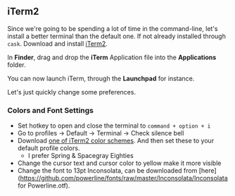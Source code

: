## iTerm2

Since we're going to be spending a lot of time in the command-line, let's install a better terminal than the default one. If not already installed through `cask`. Download and install [iTerm2](http://www.iterm2.com/).

In **Finder**, drag and drop the **iTerm** Application file into the **Applications** folder.

You can now launch iTerm, through the **Launchpad** for instance.

Let's just quickly change some preferences.

### Colors and Font Settings

* Set hotkey to open and close the terminal to `command + option + i`
* Go to profiles -&gt; Default -&gt; Terminal -&gt; Check silence bell
* Download [one of iTerm2 color schemes](http://iterm2colorschemes.com). And then set these to your default profile colors. 
  * I prefer Spring & Spacegray Eighties
* Change the cursor text and cursor color to yellow make it more visible
* Change the font to 13pt Inconsolata, can be downloaded from [here](https://github.com/powerline/fonts/raw/master/Inconsolata/Inconsolata for Powerline.otf).



